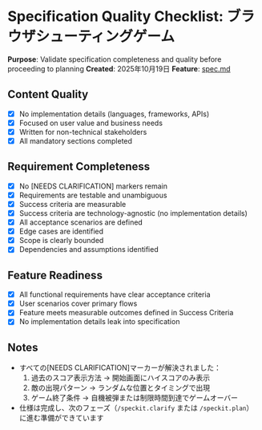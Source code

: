 # Specification Quality Checklist: ブラウザシューティングゲーム

**Purpose**: Validate specification completeness and quality before proceeding to planning
**Created**: 2025年10月19日
**Feature**: [spec.md](../spec.md)

## Content Quality

- [x] No implementation details (languages, frameworks, APIs)
- [x] Focused on user value and business needs
- [x] Written for non-technical stakeholders
- [x] All mandatory sections completed

## Requirement Completeness

- [x] No [NEEDS CLARIFICATION] markers remain
- [x] Requirements are testable and unambiguous
- [x] Success criteria are measurable
- [x] Success criteria are technology-agnostic (no implementation details)
- [x] All acceptance scenarios are defined
- [x] Edge cases are identified
- [x] Scope is clearly bounded
- [x] Dependencies and assumptions identified

## Feature Readiness

- [x] All functional requirements have clear acceptance criteria
- [x] User scenarios cover primary flows
- [x] Feature meets measurable outcomes defined in Success Criteria
- [x] No implementation details leak into specification

## Notes

- すべての[NEEDS CLARIFICATION]マーカーが解決されました：
  1. 過去のスコア表示方法 → 開始画面にハイスコアのみ表示
  2. 敵の出現パターン → ランダムな位置とタイミングで出現
  3. ゲーム終了条件 → 自機被弾または制限時間到達でゲームオーバー
- 仕様は完成し、次のフェーズ（`/speckit.clarify` または `/speckit.plan`）に進む準備ができています
